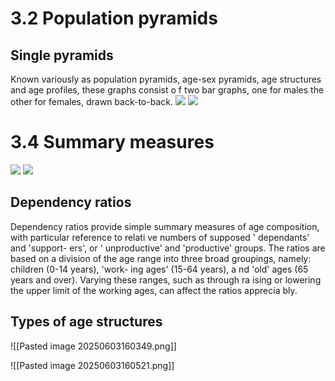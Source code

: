 # 3.2 Population pyramids
## Single pyramids
Known variously as population pyramids, age-sex pyramids, age structures and
age profiles, these graphs consist o f two bar graphs, one for males the other for
females, drawn back-to-back.
![](https://i.imgur.com/989AD2s.png)
![](https://i.imgur.com/ysYn66E.png)
# 3.4 Summary measures
![](https://i.imgur.com/HaDEVO5.png)
![](https://i.imgur.com/D7LfqGw.png)
## Dependency ratios
Dependency ratios provide simple summary measures of age composition, with
particular reference to relati ve numbers of supposed ' dependants' and 'support-
ers', or ' unproductive' and 'productive' groups. The ratios are based on a division
of the age range into three broad groupings, namely: children (0-14 years), 'work-
ing ages' (15-64 years), a nd 'old' ages (65 years and over). Varying these ranges,
such as through ra ising or lowering the upper limit of the working ages, can affect
the ratios apprecia bly.

## Types of age structures
<!--⚠️Imgur upload failed, check dev console-->
![[Pasted image 20250603160349.png]]
<!--⚠️Imgur upload failed, check dev console-->
![[Pasted image 20250603160521.png]]